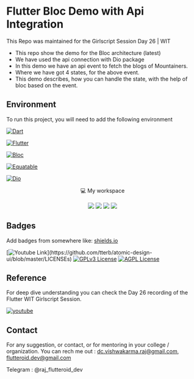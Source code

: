 
# Flutter Bloc Demo with Api Integration

This Repo was maintained for the Girlscript Session Day 26 | WIT
- This repo show the demo for the Bloc architecture (latest)
- We have used the api connection with Dio package
- In this demo we have an api event to fetch the blogs of Mountainers.
- Where we have got 4 states, for the above event.
- This demo describes, how you can handle the state, with the help of bloc based on the event.



## Environment

To run this project, you will need to add the following environment

[![Dart](https://img.shields.io/badge/Dart-0175C2?style=for-the-badge&logo=dart&logoColor=white)](https://dart.dev/get-dart)

[![Flutter](https://img.shields.io/badge/Flutter-02569B?style=for-the-badge&logo=flutter&logoColor=white)](https://docs.flutter.dev/get-started/install)

[![Bloc](https://img.shields.io/badge/Bloc-02569B?style=for-the-badge&logo=&logoColor=white)](https://pub.dev/packages/flutter_bloc)

[![Equatable](https://img.shields.io/badge/Equatable-02569B?style=for-the-badge&logo=&logoColor=white)](https://pub.dev/packages/equatable)

[![Dio](https://img.shields.io/badge/Dio-02569B?style=for-the-badge&logo=&logoColor=white)](https://pub.dev/packages/dio)



<p align='center'>
  💻 My workspace<br/><br/>
  <img src="https://img.shields.io/badge/windows-%230078D6.svg?&style=for-the-badge&logo=windows&logoColor=white" />
  <img src="https://img.shields.io/badge/intel-core%20i5%2010th-%230071C5.svg?&style=for-the-badge&logo=intel&logoColor=white" />
  <img src="https://img.shields.io/badge/RAM-16GB-%230071C5.svg?&style=for-the-badge&logoColor=white" />
  <img src="https://img.shields.io/badge/nvidia-gtx%201650-%2376B900.svg?&style=for-the-badge&logo=nvidia&logoColor=white" />
</p>





## Badges

Add badges from somewhere like: [shields.io](https://shields.io/)

[![Youtube Link](https://img.shields.io/apm/l/atomic-design-ui.svg?)](https://github.com/tterb/atomic-design-ui/blob/master/LICENSEs)
[![GPLv3 License](https://img.shields.io/badge/License-GPL%20v3-yellow.svg)](https://opensource.org/licenses/)
[![AGPL License](https://img.shields.io/badge/license-AGPL-blue.svg)](http://www.gnu.org/licenses/agpl-3.0)


## Reference
For deep dive understanding you can check the Day 26 recording of the Flutter WIT Girlscript Session.


[![youtube](https://img.shields.io/badge/YouTube-FF0000?style=for-the-badge&logo=youtube&logoColor=white)](https://youtu.be/2IQJOlA1tWY)



## Contact

For any suggestion, or contact, or for mentoring in your college / organization.
You can rech me out :
dc.vishwakarma.raj@gmail.com,
flutteroid.dev@gmail.com

Telegram : @raj_flutteroid_dev


